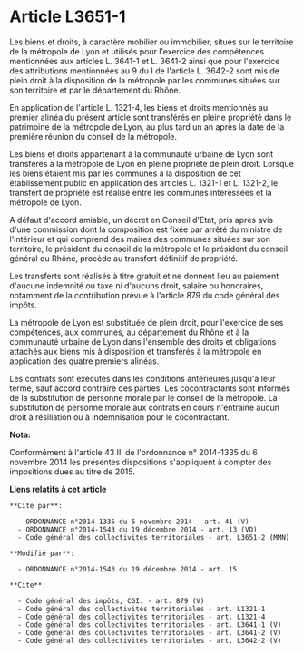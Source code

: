 # Article L3651-1

Les biens et droits, à caractère mobilier ou immobilier, situés sur le territoire de la métropole de Lyon et utilisés pour
l'exercice des compétences mentionnées aux articles L. 3641-1 et L. 3641-2 ainsi que pour l'exercice des attributions
mentionnées au 9 du I de l'article L. 3642-2 sont mis de plein droit à la disposition de la métropole par les communes
situées sur son territoire et par le département du Rhône. 

En application de l'article L. 1321-4, les biens et droits mentionnés au premier alinéa du présent article sont transférés en
pleine propriété dans le patrimoine de la métropole de Lyon, au plus tard un an après la date de la première réunion du
conseil de la métropole. 

Les biens et droits appartenant à la communauté urbaine de Lyon sont transférés à la métropole de Lyon en pleine propriété de
plein droit. Lorsque les biens étaient mis par les communes à la disposition de cet établissement public en application des
articles L. 1321-1 et L. 1321-2, le transfert de propriété est réalisé entre les communes intéressées et la métropole de
Lyon. 

A défaut d'accord amiable, un décret en Conseil d'Etat, pris après avis d'une commission dont la composition est fixée par
arrêté du ministre de l'intérieur et qui comprend des maires des communes situées sur son territoire, le président du conseil
de la métropole et le président du conseil général du Rhône, procède au transfert définitif de propriété. 

Les transferts sont réalisés à titre gratuit et ne donnent lieu au paiement d'aucune indemnité ou taxe ni d'aucuns droit,
salaire ou honoraires, notamment de la contribution prévue à l'article 879 du code général des impôts. 

La métropole de Lyon est substituée de plein droit, pour l'exercice de ses compétences, aux communes, au département du Rhône
et à la communauté urbaine de Lyon dans l'ensemble des droits et obligations attachés aux biens mis à disposition et
transférés à la métropole en application des quatre premiers alinéas. 

Les contrats sont exécutés dans les conditions antérieures jusqu'à leur terme, sauf accord contraire des parties. Les
cocontractants sont informés de la substitution de personne morale par le conseil de la métropole. La substitution de
personne morale aux contrats en cours n'entraîne aucun droit à résiliation ou à indemnisation pour le cocontractant.

**Nota:**

Conformément à l'article 43 III de l'ordonnance n° 2014-1335 du 6 novembre 2014 les présentes dispositions s'appliquent à
compter des impositions dues au titre de 2015.

**Liens relatifs à cet article**

	**Cité par**:

	  - ORDONNANCE n°2014-1335 du 6 novembre 2014 - art. 41 (V)
	  - ORDONNANCE n°2014-1543 du 19 décembre 2014 - art. 13 (VD)
	  - Code général des collectivités territoriales - art. L3651-2 (MMN)

	**Modifié par**:

	  - ORDONNANCE n°2014-1543 du 19 décembre 2014 - art. 15

	**Cite**:

	  - Code général des impôts, CGI. - art. 879 (V)
	  - Code général des collectivités territoriales - art. L1321-1
	  - Code général des collectivités territoriales - art. L1321-4
	  - Code général des collectivités territoriales - art. L3641-1 (V)
	  - Code général des collectivités territoriales - art. L3641-2 (V)
	  - Code général des collectivités territoriales - art. L3642-2 (V)
